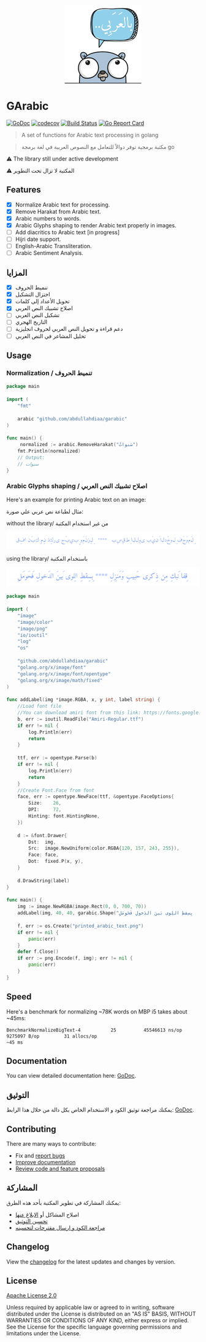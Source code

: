 <p align="center" width="100%">
     <img alt="Arabic tools for golang - حزمة أدوات للتعامل مع اللغة العربية في لغة go" src=".github/logo.png"> 
</p>

# GArabic

[![GoDoc][godoc-image]][godoc-url]
[![codecov][codecov-image]][codecov-url]
[![Build Status][travis-image]][travis-url]
[![Go Report Card](https://goreportcard.com/badge/github.com/AbdullahDiaa/garabic)](https://goreportcard.com/report/github.com/AbdullahDiaa/garabic)

> A set of functions for Arabic text processing in golang

> مكتبة برمجية توفر دوالاً للتعامل مع النصوص العربية في لغة برمجة  go


⚠️ The library still under active development

⚠️ المكتبة لا تزال تحت التطوير


## Features

* [x] Normalize Arabic text for processing.
* [x] Remove Harakat from Arabic text.
* [x] Arabic numbers to words.
* [x] Arabic Glyphs shaping to render Arabic text properly in images.
* [ ] Add diacritics to Arabic text [in progress]
* [ ] Hijri date support.
* [ ] English-Arabic Transliteration.
* [ ] Arabic Sentiment Analysis.

## المزايا

* [x] تنميط الحروف
* [x] اختزال التشكيل
* [x] تحويل الأعداد إلى كلمات
* [x] اصلاح تشبيك النص العربي
* [ ] تشكيل النص العربي
* [ ] التاريخ الهجري
* [ ] دعم قراءة و تحويل النص العربي لحروف انجليزية
* [ ] تحليل المشاعر في النص العربي

## Usage

### Normalization /  تنميط الحروف

```go
package main

import (
	"fmt"

	arabic "github.com/abdullahdiaa/garabic"
)

func main() {
     normalized := arabic.RemoveHarakat("سَنواتٌ")
	fmt.Println(normalized)
	// Output:
	// سنوات
}
```

### Arabic Glyphs shaping /  اصلاح تشبيك النص العربي

Here's an example for printing Arabic text on an image:

مثال لطباعة نص عربي علي صورة:

without the library/ من غير استخدام المكتبة

<img src=".github/before.png"> 

using the library/ باستخدام المكتبة

<img src=".github/after.png"> 


```go
package main

import (
	"image"
	"image/color"
	"image/png"
	"io/ioutil"
	"log"
	"os"

	"github.com/abdullahdiaa/garabic"
	"golang.org/x/image/font"
	"golang.org/x/image/font/opentype"
	"golang.org/x/image/math/fixed"
)

func addLabel(img *image.RGBA, x, y int, label string) {
	//Load font file
	//You can download amiri font from this link: https://fonts.google.com/specimen/Amiri?preview.text=%D8%A8%D9%90%D8%A7%D9%84%D8%B9%D9%8E%D8%B1%D9%8E%D8%A8%D9%90%D9%91%D9%8A&preview.text_type=custom#standard-styles
	b, err := ioutil.ReadFile("Amiri-Regular.ttf")
	if err != nil {
		log.Println(err)
		return
	}

	ttf, err := opentype.Parse(b)
	if err != nil {
		log.Println(err)
		return
	}
	//Create Font.Face from font
	face, err := opentype.NewFace(ttf, &opentype.FaceOptions{
		Size:    26,
		DPI:     72,
		Hinting: font.HintingNone,
	})

	d := &font.Drawer{
		Dst:  img,
		Src:  image.NewUniform(color.RGBA{120, 157, 243, 255}),
		Face: face,
		Dot:  fixed.P(x, y),
	}

	d.DrawString(label)
}

func main() {
	img := image.NewRGBA(image.Rect(0, 0, 700, 70))
	addLabel(img, 40, 40, garabic.Shape("قِفا نَبكِ مِن ذِكرى حَبيبٍ وَمَنزِلِ   ****   بِسِقطِ اللِوى بَينَ الدَخولِ فَحَومَلِ"))

	f, err := os.Create("printed_arabic_text.png")
	if err != nil {
		panic(err)
	}
	defer f.Close()
	if err := png.Encode(f, img); err != nil {
		panic(err)
	}
}
```


## Speed
Here's a benchmark for normalizing ~78K words on MBP i5 takes about ~45ms:
```
BenchmarkNormalizeBigText-4           25          45546613 ns/op         9275097 B/op         31 allocs/op
~45 ms
```

## Documentation

You can view detailed documentation here: [GoDoc][godoc-url].

## التوثيق
يمكنك مراجعة توثيق الكود و الاستخدام الخاص بكل دالة من خلال هذا الرابط: [GoDoc][godoc-url].

## Contributing

There are many ways to contribute:
- Fix and [report bugs](https://github.com/AbdullahDiaa/garabic/issues/new)
- [Improve documentation](https://github.com/AbdullahDiaa/garabic/issues?q=is%3Aopen+label%3Adocumentation)
- [Review code and feature proposals](https://github.com/AbdullahDiaa/garabic/pulls)

## المشاركة
يمكنك المشاركة في تطوير المكتبة بأحد هذه الطرق:
- اصلاح المشاكل أو [الابلاغ عنها](https://github.com/AbdullahDiaa/garabic/issues/new)
- [تحسين التوثيق](https://github.com/AbdullahDiaa/garabic/issues?q=is%3Aopen+label%3Adocumentation)
- [مراجعة الكود و ارسال مقترحات لتحسينه](https://github.com/AbdullahDiaa/garabic/pulls)


## Changelog

View the [changelog](/CHANGELOG.md) for the latest updates and changes by
version.

## License

[Apache License 2.0][licence-url]

   Unless required by applicable law or agreed to in writing, software
   distributed under the License is distributed on an "AS IS" BASIS,
   WITHOUT WARRANTIES OR CONDITIONS OF ANY KIND, either express or implied.
   See the License for the specific language governing permissions and
   limitations under the License.


[codecov-image]: https://codecov.io/gh/AbdullahDiaa/garabic/branch/main/graph/badge.svg?token=2RS36L0KVL
[codecov-url]: https://codecov.io/gh/AbdullahDiaa/garabic
[travis-image]: https://travis-ci.com/AbdullahDiaa/garabic.svg?token=xpANNwyiLEp99ynBzKhp&branch=main
[travis-url]: https://travis-ci.com/AbdullahDiaa/garabic
[godoc-image]: https://godoc.org/github.com/AbdullahDiaa/garabic?status.svg
[godoc-url]: https://godoc.org/github.com/AbdullahDiaa/garabic
[licence-url]: https://github.com/AbdullahDiaa/garabic/blob/main/LICENSE